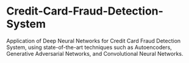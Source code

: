 # Credit-Card-Fraud-Detection-System
Application of Deep Neural Networks for Credit Card Fraud Detection System, using state-of-the-art techniques such as Autoencoders, Generative Adversarial Networks, and Convolutional Neural Networks.
